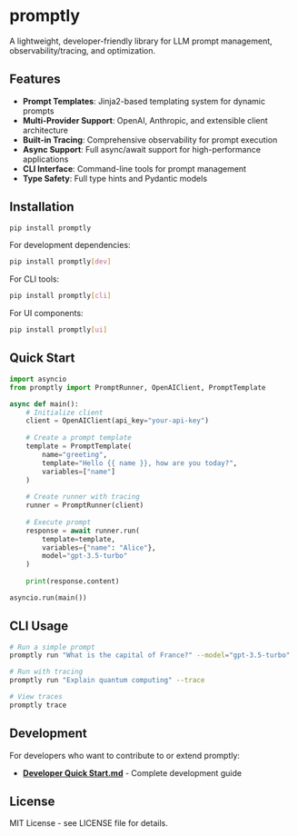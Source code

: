 # promptly

A lightweight, developer-friendly library for LLM prompt management, observability/tracing, and optimization.

## Features

- **Prompt Templates**: Jinja2-based templating system for dynamic prompts
- **Multi-Provider Support**: OpenAI, Anthropic, and extensible client architecture
- **Built-in Tracing**: Comprehensive observability for prompt execution
- **Async Support**: Full async/await support for high-performance applications
- **CLI Interface**: Command-line tools for prompt management
- **Type Safety**: Full type hints and Pydantic models

## Installation

```bash
pip install promptly
```

For development dependencies:
```bash
pip install promptly[dev]
```

For CLI tools:
```bash
pip install promptly[cli]
```

For UI components:
```bash
pip install promptly[ui]
```

## Quick Start

```python
import asyncio
from promptly import PromptRunner, OpenAIClient, PromptTemplate

async def main():
    # Initialize client
    client = OpenAIClient(api_key="your-api-key")
    
    # Create a prompt template
    template = PromptTemplate(
        name="greeting",
        template="Hello {{ name }}, how are you today?",
        variables=["name"]
    )
    
    # Create runner with tracing
    runner = PromptRunner(client)
    
    # Execute prompt
    response = await runner.run(
        template=template,
        variables={"name": "Alice"},
        model="gpt-3.5-turbo"
    )
    
    print(response.content)

asyncio.run(main())
```

## CLI Usage

```bash
# Run a simple prompt
promptly run "What is the capital of France?" --model="gpt-3.5-turbo"

# Run with tracing
promptly run "Explain quantum computing" --trace

# View traces
promptly trace
```

## Development

For developers who want to contribute to or extend promptly:

- **[Developer Quick Start.md](DEVELOPER_QUICKSTART.md)** - Complete development guide


## License

MIT License - see LICENSE file for details.
